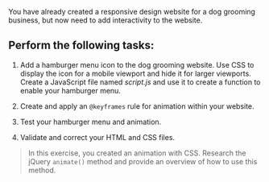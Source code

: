 <!--practice-->
You have already created a responsive design website for a dog grooming business, but now need to add interactivity to the website. 

## Perform the following tasks:

1. Add a hamburger menu icon to the dog grooming website. Use CSS to display the icon for a mobile viewport and hide it for larger viewports. Create a JavaScript file named *script.js* and use it to create a function to enable your hamburger menu. 

2. Create and apply an `@keyframes` rule for animation within your website.

3. Test your hamburger menu and animation. 

4. Validate and correct your HTML and CSS files. 

> In this exercise, you created an animation with CSS. Research the jQuery `animate()` method and provide an overview of how to use this method.
<!--
{
    "CopyExercise": {
        "name": "Chapter 9 YT02",
        "copyTarget": "/chapter9/yt02/student/*",
        "pasteTarget": "./"
    }
}
-->
